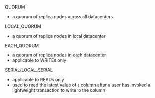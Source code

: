 QUORUM
* a quorum of replica nodes across all datacenters.

LOCAL_QUORUM
* a quorum of replica nodes in local datacenter

EACH_QUORUM
* a quorum of replica nodes in each datacenter
* applicable to WRITEs only

SERIAL/LOCAL_SERIAL
* applicable to READs only
* used to read the latest value of a column after a user has invoked a lightweight transaction to write to the column
